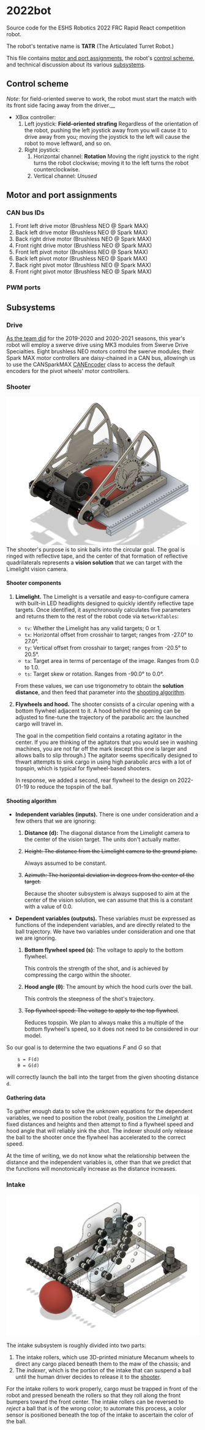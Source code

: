 # 2022bot
Source code for the ESHS Robotics 2022 FRC Rapid React competition robot.

The robot's tentative name is **TATR** (The Articulated Turret Robot.)

This file contains [motor and port assignments](#motor-and-port-assignments), the robot's [control scheme](#control-scheme), and technical discussion about its various [subsystems](#subsystems).

## Control scheme ##

_Note_: for field-oriented swerve to work, the robot must start the match with
its front side facing away from the driver.__

- XBox controller:
  1. Left joystick: **Field-oriented strafing**
      Regardless of the orientation of the robot, pushing the left joystick
      away from you will cause it to drive away from you; moving the joystick
      to the left will cause the robot to move leftward, and so on.
  2. Right joystick:
     1. Horizontal channel: **Rotation**
         Moving the right joystick to the right turns the robot clockwise;
         moving it to the left turns the robot counterclockwise.
     2. Vertical channel: _Unused_

## Motor and port assignments ##

### CAN bus IDs ###

1. Front left drive motor (Brushless NEO @ Spark MAX)
1. Back left drive motor (Brushless NEO @ Spark MAX)
1. Back right drive motor (Brushless NEO @ Spark MAX)
1. Front right drive motor (Brushless NEO @ Spark MAX)
1. Front left pivot motor (Brushless NEO @ Spark MAX)
1. Back left pivot motor (Brushless NEO @ Spark MAX)
1. Back right pivot motor (Brushless NEO @ Spark MAX)
1. Front right pivot motor (Brushless NEO @ Spark MAX)

### PWM ports ###

## Subsystems ##
### Drive ###
[As the team
did](https://github.com/eshsrobotics/2020bot/blob/master/src/main/java/frc/robot/subsystems/NewWheelDriveSubsystem.java)
for the 2019-2020 and 2020-2021 seasons, this year's robot will employ a
swerve drive using MK3 modules from Swerve Drive Specialties.  Eight brushless
NEO motors control the swerve modules; their Spark MAX motor controllers are
daisy-chained in a CAN bus, allowingh us to use the CANSparkMAX [CANEncoder](https://codedocs.revrobotics.com/java/com/revrobotics/canencoder)
class to access the default encoders for the pivot wheels' motor controllers.

### Shooter ###
![Shooter subsystem, without hood motors or upper flywheel](docs/2022-01-17-frc-shooter.png)
The shooter's purpose is to sink balls into the circular goal.  The goal is
ringed with reflective tape, and the center of that formation of reflective
quadrilaterals represents a **vision solution** that we can target with the
Limelight vision camera.

#### Shooter components ####

1. **Limelight.**  The Limelight is a versatile and easy-to-configure camera
   with built-in LED headlights designed to quickly identify reflective tape
   targets.  Once identified, it asynchronously calculates five parameters and
   returns them to the rest of the robot code via `NetworkTables`:
    - `tv`: Whether the Limelight has any valid targets; 0 or 1.
    - `tx`: Horizontal offset from crosshair to target; ranges from -27.0° to
      27.0°.
    - `ty`: Vertical offset from crosshair to target; ranges from -20.5° to
      20.5°.
    - `ta`: Target area in terms of percentage of the image.  Ranges from 0.0
      to 1.0.
    - `ts`: Target skew or rotation.  Ranges from -90.0° to 0.0°.

    From these values, we can use trigonometry to obtain the **solution
    distance**, and then feed that parameter into the [shooting
    algorithm](#shooting-algorithm).
2. **Flywheels and hood.** The shooter consists of a circular opening with a
   bottom flywheel adjacent to it.  A hood behind the opening can be adjusted
   to fine-tune the trajectory of the parabolic arc the launched cargo will
   travel in.

   The goal in the competition field contains a rotating agitator in the
   center.  If you are thinking of the agitators that you would see in washing
   machines, you are not far off the mark (except this one is larger and
   allows balls to slip through.)  The agitator seems specifically designed to
   thwart attempts to sink cargo in using high parabolic arcs with a lot of
   topspin, which is typical for flywheel-based shooters.

   In response, we added a second, rear flywheel to the design on 2022-01-19
   to reduce the topspin of the ball.

#### Shooting algorithm ####

- **Independent variables (inputs).**  There is one under consideration and a
   few others that we are ignoring:

    1. **Distance (d):** The diagonal distance from the Limelight camera to the
       center of the vision target.  The units don't actually matter.
    1. ~~Height: The distance from the Limelight camera to the ground plane.~~

        Always assumed to be constant.
    1. ~~Azimuth: The horizontal deviation in degrees from the center of the target.~~

        Because the shooter subsystem is always supposed to aim at the center of
        the vision solution, we can assume that this is a constant with a value
        of 0.0.

- **Dependent variables (outputs).**  These variables must be expressed as
  functions of the independent variables, and are directly related to the ball
  trajectory.  We have two variables under consideration and one that we are
  ignoring.

    1. **Bottom flywheel speed (s)**: The voltage to apply to the bottom flywheel.

        This controls the strength of the shot, and is achieved by
        compressing the cargo within the shooter.

    1. **Hood angle (θ)**: The amount by which the hood curls over the ball.

        This controls the steepness of the shot's trajectory.

    1. ~~Top flywheel speed: The voltage to apply to the top flywheel~~.

        Reduces topspin.  We plan to always make this a multiple of the bottom
        flywheel's speed, so it does not need to be considered in our model.

So our goal is to determine the two equations *F* and *G* so that
```
    s = F(d)
    θ = G(d)
```
will correctly launch the ball into the target from the given shooting distance `d`.

#### Gathering data ####

To gather enough data to solve the unknown equations for the dependent
variables, we need to position the robot (really, position the *Limelight*) at
fixed distances and heights and then attempt to find a flywheel speed and hood
angle that will reliably sink the shot.  The indexer should only release the
ball to the shooter once the flywheel has accelerated to the correct speed.

At the time of writing, we do not know what the relationship between the
distance and the independent variables is, other than that we predict that the
functions will monotonically increase as the distance increases.

### Intake ###
![Drive and intake subsystems, including roller positions but without intake motors](docs/2022-01-17-frc-chassis.png)

The intake subsystem is roughly divided into two parts:

1. The intake rollers, which use 3D-printed miniature Mecanum wheels to
direct any cargo placed beneath them to the maw of the chassis; and
2. The *indexer*, which is the portion of the intake that can suspend a ball
   until the human driver decides to release it to the [shooter](#shooter).

For the intake rollers to work properly, cargo must be trapped in front of the
robot and pressed beneath the rollers so that they roll along the front
bumpers toward the front center.  The intake rollers can be reversed to
*reject* a ball that is of the wrong color; to automate this process, a color
sensor is positioned beneath the top of the intake to ascertain the color of
the ball.
